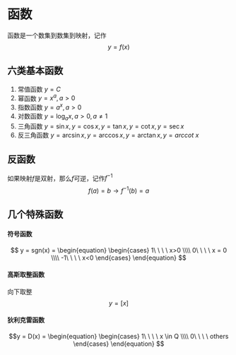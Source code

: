 # 函数
函数是一个数集到数集到映射，记作
$$y = f(x)$$

## 六类基本函数
1. 常值函数 $y = C$
2. 幂函数 $y = x^a , a > 0$
3. 指数函数 $y = a^x , a > 0$
4. 对数函数 $y = \log_{a}{x}, a > 0,a \neq 1$
5. 三角函数 $y = \sin{x},y = \cos{x},y = \tan{x},y = \cot{x},y = \sec{x}$
6. 反三角函数 $y = \arcsin{x},y = \arccos{x},y = \arctan{x},y = arccot\ x$

## 反函数
如果映射$f$是双射，那么$f$可逆，记作$f^{-1}$
$$
f(a) = b \to 
f^{-1}(b) = a
$$

## 几个特殊函数
#### 符号函数
$$
y = sgn(x) = 
\begin{equation}
\begin{cases}
1\ \ \ \  x>0 \\\\
0\ \ \ \ x = 0 \\\\
-1\ \ \ \ x<0
\end{cases}
\end{equation}
$$

#### 高斯取整函数
向下取整
$$y = [x]$$

#### 狄利克雷函数
$$y = D(x) =
\begin{equation}
\begin{cases}
1\ \ \ \ x \in Q \\\\
0\ \ \ \ others
\end{cases}
\end{equation}
$$



